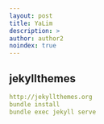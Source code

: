 ```yaml
---
layout: post
title: YaLim
description: >
author: author2
noindex: true
---
```



## jekyllthemes
~~~yml
http://jekyllthemes.org 
bundle install
bundle exec jekyll serve 
~~~
  >